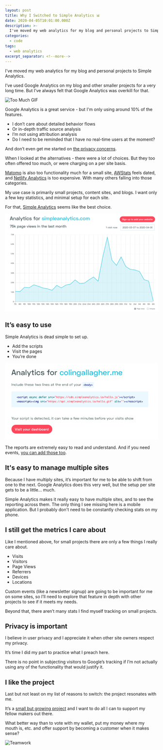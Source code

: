 ```yaml
---
layout: post
title: Why I Switched to Simple Analytics 📊
date: 2020-04-05T10:01:00.000Z
description: >-
  I've moved my web analytics for my blog and personal projects to Simple Analytics. I’ve used Google Analytics on my blog and other smaller projects for a very long time. But I’ve always felt that Google Analytics was overkill for that.
categories: 
  - code
tags:
  - web analytics
excerpt_separator: <!--more-->
---
```


I've moved my web analytics for my blog and personal projects to Simple Analytics.

I’ve used Google Analytics on my blog and other smaller projects for a very long time. But I’ve always felt that Google Analytics was overkill for that.

![Too Much GIF](https://media.giphy.com/media/U2MJe73aFlhMElLNnn/giphy.gif)

<!--more-->

Google Analytics is a great service - but I'm only using around 10% of the features.

- I don’t care about detailed behavior flows
- Or in-depth traffic source analysis
- I’m not using attribution analysis
- Do I need to be reminded that I have no real-time users at the moment?

And don’t even get me started on [the privacy concerns](https://hackernoon.com/data-privacy-concerns-with-google-b946f2b7afea).

When I looked at the alternatives - there were a lot of choices. But they too often offered too much, or were charging on a per site basis.

[Matomo](https://matomo.org/) is also too functionality much for a small site, [AWStats](https://www.awstats.org/) feels dated, and [Netlify Analytics](https://www.netlify.com/products/analytics/) is too expensive. With many others falling into those categories.

My use case is primarily small projects, content sites, and blogs. I want only a few key statistics, and minimal setup for each site. 

For that, [Simple Analytics](https://simpleanalytics.com/) seems like the best choice.

![Simple Analytics](/public/img/post/2020-04-05-simple-analytics/simple-analytics.png)

## It’s easy to use

Simple Analytics is dead simple to set up.

- Add the scripts
- Visit the pages
- You’re done

![Scripts installed](/public/img/post/2020-04-05-simple-analytics/analytics-installed.png)

The reports are extremely easy to read and understand. And if you need events, [you can add those too](https://docs.simpleanalytics.com/events).

## It's easy to manage multiple sites

Because I have multiply sites, it’s important for me to be able to shift from one to the next. Google Analytics does this very well, but the setup per site gets to be a little… much.

Simple Analytics makes it really easy to have multiple sites, and to see the reporting across them. The only thing I see missing here is a mobile application. But I probably don't need to be constantly checking stats on my phone.

## I still get the metrics I care about

Like I mentioned above, for small projects there are only a few things I really care about.

* Visits
* Visitors
* Page Views
* Referrers
* Devices
* Locations

Custom events (like a newsletter signup) are going to be important for me on some sites, so I’ll need to explore that feature in depth with other projects to see if it meets my needs.

Beyond that, there aren’t many stats I find myself tracking on small projects.

## Privacy is important

I believe in user privacy and I appreciate it when other site owners respect my privacy.

It’s time I did my part to practice what I preach here.

There is no point in subjecting visitors to Google’s tracking if I’m not actually using any of the functionality that would justify it.

## I like the project

Last but not least on my list of reasons to switch: the project resonates with me.

It’s a [small but growing project](https://blog.simpleanalytics.com/how-we-hit-our-30k-annual-recurring-revenue-milestone) and I want to do all I can to support my fellow makers out there.

What better way than to vote with my wallet, put my money where my mouth is, etc. and offer support by becoming a customer when it makes sense?

![Teamwork](https://media.giphy.com/media/OAxvxO0Y7cXLy/giphy.gif)